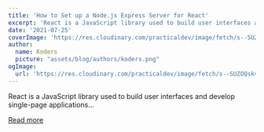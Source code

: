 ```yaml
---
title: 'How to Set up a Node.js Express Server for React'
excerpt: 'React is a JavaScript library used to build user interfaces and develop single-page applications...'
date: '2021-07-25'
coverImage: 'https://res.cloudinary.com/practicaldev/image/fetch/s--SUZOQskv--/c_imagga_scale,f_auto,fl_progressive,h_420,q_auto,w_1000/https://dev-to-uploads.s3.amazonaws.com/uploads/articles/4f1bxzqqg1uu66jiy8ih.jpg'
author:
  name: Koders
  picture: "assets/blog/authors/koders.png"
ogImage:
  url: 'https://res.cloudinary.com/practicaldev/image/fetch/s--SUZOQskv--/c_imagga_scale,f_auto,fl_progressive,h_420,q_auto,w_1000/https://dev-to-uploads.s3.amazonaws.com/uploads/articles/4f1bxzqqg1uu66jiy8ih.jpg'
---
```


React is a JavaScript library used to build user interfaces and develop single-page applications...

[Read more](https://dev.to/pratham10/how-to-set-up-a-node-js-express-server-for-react-2fja)
